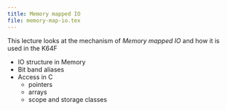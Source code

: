 ```yaml
---
title: Memory mapped IO
file: memory-map-io.tex
---
```

This lecture looks at the mechanism of _Memory mapped IO_ and how it is used in the K64F
 * IO structure in Memory
 * Bit band aliases
 * Access in C
   + pointers
   + arrays
   + scope and storage classes
